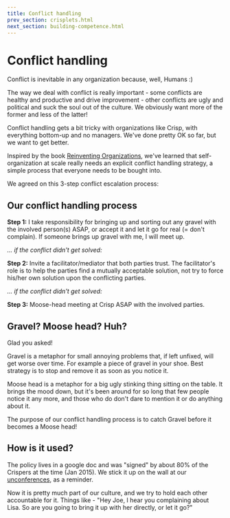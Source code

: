 ```yaml
---
title: Conflict handling
prev_section: crisplets.html
next_section: building-competence.html
---
```


Conflict handling
=================

Conflict is inevitable in any organization because, well, Humans :)

The way we deal with conflict is really important - some conflicts are healthy and productive and drive improvement - other conflicts are ugly and political and suck the soul out of the culture. We obviously want more of the former and less of the latter!

Conflict handling gets a bit tricky with organizations like Crisp, with everything bottom-up and no managers. We've done pretty OK so far, but we want to get better.

Inspired by the book [Reinventing Organizations](http://www.reinventingorganizations.com), we've learned that self-organization at scale really needs an explicit conflict handling strategy, a simple process that everyone needs to be bought into.

We agreed on this 3-step conflict escalation process:

Our conflict handling process
---------------------------------------------------

**Step 1:** I take responsibility for bringing up and sorting out any gravel with the involved person(s) ASAP, or accept it and let it go for real (= don't complain). If someone brings up gravel with me, I will meet up.

*... if the conflict didn't get solved:*

**Step 2:** Invite a facilitator/mediator that both parties trust. The facilitator's role is to help the parties find a mutually acceptable solution, not try to force his/her own solution upon the conflicting parties.

*... if the conflict didn't get solved:*

**Step 3:** Moose-head meeting at Crisp ASAP with the involved parties.

Gravel? Moose head? Huh?
------------------------

Glad you asked!

Gravel is a metaphor for small annoying problems that, if left unfixed, will get worse over time. For example a piece of gravel in your shoe. Best strategy is to stop and remove it as soon as you notice it.

Moose head is a metaphor for a big ugly stinking thing sitting on the table. It brings the mood down, but it's been around for so long that few people notice it any more, and those who do don't dare to mention it or do anything about it.

The purpose of our conflict handling process is to catch Gravel before it becomes a Moose head!

How is it used?
--------------------------------

The policy lives in a google doc and was "signed" by about 80% of the Crispers at the time (Jan 2015). We stick it up on the wall at our [unconferences](unconference.html), as a reminder.

Now it is pretty much part of our culture, and we try to hold each other accountable for it. Things like - "Hey Joe, I hear you complaining about Lisa. So are you going to bring it up with her directly, or let it go?"



